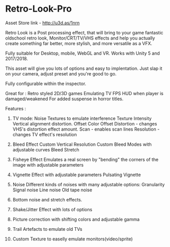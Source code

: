 # Retro-Look-Pro
Asset Store link - http://u3d.as/1nrn

Retro Look is a Post processing effect, that will bring to your game fantastic oldschool retro look, Monitor/CRT/TV/VHS effects and help you actually create something far better, more stylish, and more versatile as a VFX.

Fully suitable for Desktop, mobile, WebGL and VR.
Works with Unity 5 and 2017/2018. 


This asset will give you lots of options and easy to implentation. Just slap it on your camera, adjust preset and you're good to go.

Fully configurable within the inspector. 

Great for :
Retro styled 2D/3D games
Emulating TV
FPS HUD when player is damaged/weakened
For added suspense in horror titles. 


Features :

1. TV mode:
Noise Textures to emulate interference
Texture Intensity 
Vertical alignment distortion.
Offset Color 
Offset Distortion - changes VHS's distortion effect amount.
Scan - enables scan lines
Resolution - changes TV effect's resolution

2. Bleed Effect
Custom Vertical Resolution 
Custom Bleed Modes with adjustable curves
Bleed Stretch

3. Fisheye Effect
Emulates a real screen by "bending" the corners of the image with adjustable parameters

4. Vignette Effect with adjustable parameters
Pulsating Vignette

5. Noise 
Different kinds of noises with many adjustable options:
Granularity
Signal noise
Line noise
Old tape noise

6. Bottom noise and stretch effects.

7. Shake/Jitter Effect with lots of options

8. Picture correction with shifting colors and adjustable gamma 

9. Trail Artefacts to emulate old TVs

10. Custom Texture to easelly emulate monitors(video/sprite)

